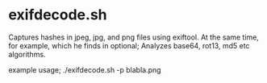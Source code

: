 # exifdecode.sh

Captures hashes in jpeg, jpg, and png files using exiftool.
At the same time, for example, which he finds in optional; Analyzes base64, rot13, md5 etc algorithms.

example usage;
./exifdecode.sh -p blabla.png

